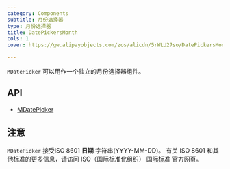 ```yaml
---
category: Components
subtitle: 月份选择器
type: 月份选择器
title: DatePickersMonth
cols: 1
cover: https://gw.alipayobjects.com/zos/alicdn/5rWLU27so/DatePickersMonth.svg

---
```


`MDatePicker`  可以用作一个独立的月份选择器组件。

## API

- [MDatePicker](/docs/api/MDatePicker)

## 注意

<!--alert:warning--> 
`MDatePicker` 接受ISO 8601 **日期** 字符串(YYYY-MM-DD)。 有关 ISO 8601 和其他标准的更多信息，请访问 ISO（国际标准化组织） [国际标准](https://www.iso.org/standards.html) 官方网页。